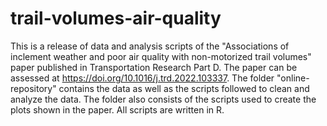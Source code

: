# trail-volumes-air-quality
This is a release of data and analysis scripts of the "Associations of inclement weather and poor air quality with non-motorized trail volumes" paper published in Transportation Research Part D. The paper can be assessed at https://doi.org/10.1016/j.trd.2022.103337.
The folder "online-repository" contains the data as well as the scripts followed to clean and analyze the data. The folder also consists of the scripts used to create the plots shown in the paper. All scripts are written in R.
